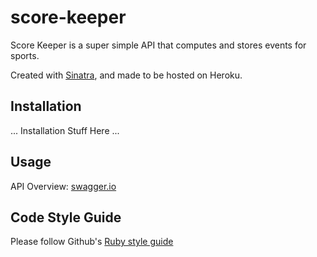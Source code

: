 # score-keeper

Score Keeper is a super simple API that computes and stores events for sports. 

Created with <a href="http://www.sinatrarb.com/">Sinatra</a>, and made to be hosted on Heroku.

## Installation

  ... Installation Stuff Here ...

## Usage

API Overview: <a href="swagger.io">swagger.io</a>

## Code Style Guide

Please follow Github's <a href="https://github.com/styleguide/ruby">Ruby style guide</a>

